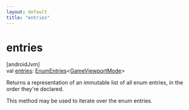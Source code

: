 ```yaml
---
layout: default
title: "entries"
---
```


# entries

[androidJvm]\
val [entries](entries.md): [EnumEntries](https://kotlinlang.org/api/core/kotlin-stdlib/kotlin.enums/-enum-entries/index.html)&lt;[GameViewportMode](index.md)&gt;

Returns a representation of an immutable list of all enum entries, in the order they're declared.

This method may be used to iterate over the enum entries.